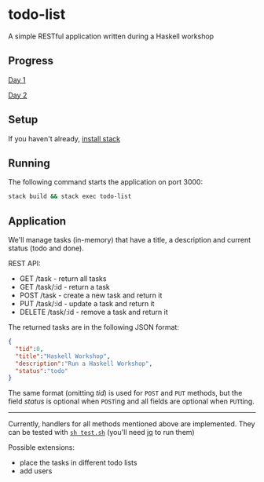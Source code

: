 # todo-list
A simple RESTful application written during a Haskell workshop

## Progress
[Day 1](https://github.com/leohaskell/todo-list/releases/tag/end-of-day1)

[Day 2](https://github.com/leohaskell/todo-list/releases/tag/end-of-day2)

## Setup
If you haven't already, [install stack](https://haskell-lang.org/get-started)

## Running
The following command starts the application on port 3000:
```sh
stack build && stack exec todo-list
```

## Application
We'll manage tasks (in-memory) that have a title, a description and current status (todo and done).

REST API:
* GET    /task - return all tasks
* GET    /task/:id - return a task
* POST   /task - create a new task and return it
* PUT    /task/:id - update a task and return it
* DELETE /task/:id - remove a task and return it

The returned tasks are in the following JSON format:

```json
{
  "tid":0,
  "title":"Haskell Workshop",
  "description":"Run a Haskell Workshop",
  "status":"todo"
}
```

The same format (omitting *tid*) is used for `POST` and `PUT` methods, but the field *status* is optional when `POST`ing and all fields are optional when `PUT`ting.


--------------------------

Currently, handlers for all methods mentioned above are implemented.
They can be tested with [`sh test.sh`](./test.sh) (you'll need [jq](https://stedolan.github.io/jq/) to run them)

Possible extensions:
* place the tasks in different todo lists
* add users
